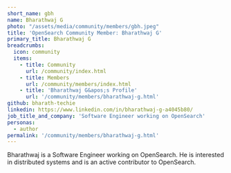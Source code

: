 ```yaml
---
short_name: gbh
name: Bharathwaj G
photo: "/assets/media/community/members/gbh.jpeg"
title: 'OpenSearch Community Member: Bharathwaj G'
primary_title: Bharathwaj G
breadcrumbs:
  icon: community
  items:
    - title: Community
      url: /community/index.html
    - title: Members
      url: /community/members/index.html
    - title: 'Bharathwaj G&apos;s Profile'
      url: '/community/members/bharathwaj-g.html'
github: bharath-techie
linkedin: https://www.linkedin.com/in/bharathwaj-g-a4045b80/
job_title_and_company: 'Software Engineer working on OpenSearch'
personas:
  - author
permalink: '/community/members/bharathwaj-g.html'
---
```


Bharathwaj is a Software Engineer working on OpenSearch. He is interested in distributed systems and is an active contributor to OpenSearch.
